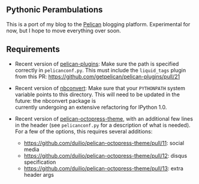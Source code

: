 Pythonic Perambulations
-----------------------
This is a port of my blog to the [Pelican](http://blog.getpelican.com/)
blogging platform.  Experimental for now, but I hope to move everything
over soon.

Requirements
------------
- Recent version of
  [pelican-plugins](https://github.com/getpelican/pelican-plugins):
  Make sure the path is specified correctly in ``pelicanconf.py``.
  This must include the ``liquid_tags`` plugin from this PR:
  https://github.com/getpelican/pelican-plugins/pull/21

- Recent version of
  [nbconvert](https://github.com/ipython/nbconvert):
  Make sure that your ``PYTHONPATH`` system variable points to this directory.
  This will need to be updated in the future: the nbconvert package is	
  currently undergoing an extensive refactoring for IPython 1.0.

- Recent version of
  [pelican-octopress-theme](https://github.com/duilio/pelican-octopress-theme),
  with an additional few lines in the header (see ``pelicanconf.py`` for
  a description of what is needed).
  For a few of the options, this requires several additions:
  
  - https://github.com/duilio/pelican-octopress-theme/pull/11: social media
  - https://github.com/duilio/pelican-octopress-theme/pull/12: disqus specification
  - https://github.com/duilio/pelican-octopress-theme/pull/13: extra header args